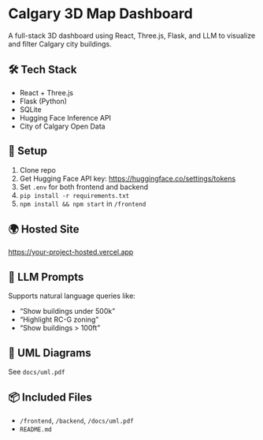 # Calgary 3D Map Dashboard

A full-stack 3D dashboard using React, Three.js, Flask, and LLM to visualize and filter Calgary city buildings.

## 🛠 Tech Stack
- React + Three.js
- Flask (Python)
- SQLite
- Hugging Face Inference API
- City of Calgary Open Data

## 🧪 Setup
1. Clone repo
2. Get Hugging Face API key: https://huggingface.co/settings/tokens
3. Set `.env` for both frontend and backend
4. `pip install -r requirements.txt`
5. `npm install && npm start` in `/frontend`

## 🌍 Hosted Site
https://your-project-hosted.vercel.app

## 💬 LLM Prompts
Supports natural language queries like:
- “Show buildings under 500k”
- “Highlight RC-G zoning”
- “Show buildings > 100ft”

## 📄 UML Diagrams
See `docs/uml.pdf`

## 📦 Included Files
- `/frontend`, `/backend`, `/docs/uml.pdf`
- `README.md`
